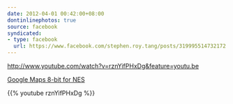 ```yaml
---
date: 2012-04-01 00:42:00+08:00
dontinlinephotos: true
source: facebook
syndicated:
- type: facebook
  url: https://www.facebook.com/stephen.roy.tang/posts/319995514732172
---
```


http://www.youtube.com/watch?v=rznYifPHxDg&feature=youtu.be

[Google Maps 8-bit for NES](https://www.youtube.com/watch?v=rznYifPHxDg)



{{% youtube rznYifPHxDg %}}